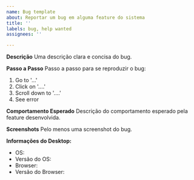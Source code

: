 ```yaml
---
name: Bug template
about: Reportar um bug em alguma feature do sistema
title: ''
labels: bug, help wanted
assignees: ''

---
```


**Descrição**
Uma descrição clara e concisa do bug.

**Passo a Passo**
Passo a passo para se reproduzir o bug:
1. Go to '...'
2. Click on '....'
3. Scroll down to '....'
4. See error

**Comportamento Esperado**
Descrição do comportamento esperado pela feature desenvolvida.

**Screenshots**
Pelo menos uma screenshot do bug.

**Informações do Desktop:**
 - OS: 
 - Versão do OS: 
 - Browser: 
 - Versão do Browser:
